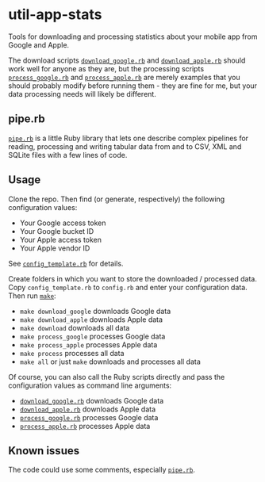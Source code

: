 # util-app-stats

Tools for downloading and processing statistics about your mobile app
from Google and Apple.

The download scripts [`download_google.rb`](download_google.rb) and 
[`download_apple.rb`](download_apple.rb) should work well for anyone
as they are, but the processing scripts [`process_google.rb`](process_google.rb)
and [`process_apple.rb`](process_apple.rb) are merely examples that
you should probably modify before running them - they are fine for me,
but your data processing needs will likely be different.

## pipe.rb

[`pipe.rb`](pipe.rb) is a little Ruby library that lets one describe
complex pipelines for reading, processing and writing tabular data
from and to CSV, XML and SQLite files with a few lines of code.

## Usage

Clone the repo. Then find (or generate, respectively) the following configuration values:

* Your Google access token
* Your Google bucket ID
* Your Apple access token
* Your Apple vendor ID

See [`config_template.rb`](config_template.rb) for details.

Create folders in which you want to store the downloaded / processed data.
Copy `config_template.rb` to `config.rb` and enter your configuration data.
Then run [`make`](Makefile):

* `make download_google` downloads Google data
* `make download_apple` downloads Apple data
* `make download` downloads all data
* `make process_google` processes Google data
* `make process_apple` processes Apple data
* `make process` processes all data
* `make all` or just `make` downloads and processes all data

Of course, you can also call the Ruby scripts directly and pass the configuration
values as command line arguments:

* [`download_google.rb`](download_google.rb) downloads Google data
* [`download_apple.rb`](download_apple.rb) downloads Apple data
* [`process_google.rb`](process_google.rb) processes Google data
* [`process_apple.rb`](process_apple.rb) processes Apple data

## Known issues

The code could use some comments, especially [`pipe.rb`](pipe.rb).
